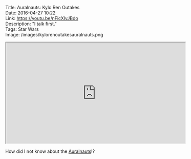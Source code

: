 Title: Auralnauts: Kylo Ren Outakes  
Date: 2016-04-27 10:22  
Link: https://youtu.be/nFicXlvJBdo  
Description: "I talk first."  
Tags: Star Wars  
Image: /images/kylorenoutakesauralnauts.png  

<iframe width="560" height="315" src="https://www.youtube-nocookie.com/embed/nFicXlvJBdo?rel=0&amp;showinfo=0" allowfullscreen></iframe>

How did I not know about the [Auralnauts][1]!?

[1]: https://www.youtube.com/channel/UCp1xCZ4ODNM2OJuKoBrghDA "Auralnauts on YouTube"